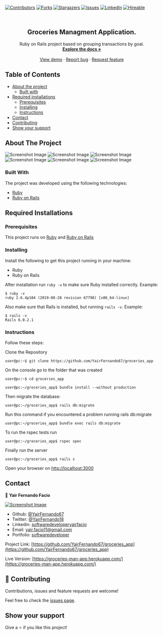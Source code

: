 [![Contributors][contributors-shield]][contributors-url]
[![Forks][forks-shield]][forks-url]
[![Stargazers][stars-shield]][stars-url]
[![Issues][issues-shield]][issues-url]
[![LinkedIn][linkedin-shield2]][linkedin-url2]
[![Hireable][hireable]][hireable-url]

<!-- PROJECT LOGO -->
<br />
<p align="center">
 <h2 align="center">Groceries Managment Application.</h2>

  <p align="center">
    Ruby on Rails project based on grouping transactions by goal.
    <br />
    <a href="https://github.com/YairFernando67/groceries_app"><strong>Explore the docs »</strong></a>
    <br />
    <br />
    <a href="https://github.com/YairFernando67/groceries_app">View demo</a>
    ·
    <a href="https://github.com/YairFernando67/groceries_app/issues">Report bug</a>
    ·
    <a href="https://github.com/YairFernando67/groceries_app/issues">Request feature</a>
  </p>

</p>

## Table of Contents
* [About the project](#about-the-project)
  * [Built with](#built-with)
* [Required installations](#Required-Installations)
  * [Prerequisites](#Prerequisites)
  * [Installing](#Installing)
  * [Instructions](#Instructions)
* [Contact](#contact)
* [Contributing](#Contributing)
* [Show your support](#Show-your-support)

## About The Project

![Screenshot Image](app/assets/images/image1.png) 
![Screenshot Image](app/assets/images/image2.png) 
![Screenshot Image](app/assets/images/image3.png) 
![Screenshot Image](app/assets/images/image4.png) 
![Screenshot Image](app/assets/images/image5.png) 
![Screenshot Image](app/assets/images/image6.png) 

### Built With
The project was developed using the following technologies:
- [Ruby](https://www.ruby-lang.org/es/)
- [Ruby on Rails](https://rubyonrails.org/)

## Required Installations

### Prerequisites

This project runs on [Ruby](https://www.ruby-lang.org/en/documentation/installation/) and [Ruby on Rails](http://installrails.com/)

### Installing

<p>Install the following to get this project running in your machine:</p>
 
* Ruby
* Ruby on Rails

After installation run `ruby -v` to make sure Ruby installed correctly. Example:
```
$ ruby -v
ruby 2.6.4p104 (2019-08-28 revision 67798) [x86_64-linux]
```

Also make sure that Rails is installed, but running `rails -v`. 
Example:
```
$ rails -v
Rails 6.0.2.1
```

### Instructions

<p>Follow these steps:</p>

Clone the Repository

```Shell
user@pc:~$ git clone https://github.com/YairFernando67/groceries_app
```

On the console go to the folder that was created

```Shell
user@pc:~$ cd groceries_app
```

```
user@pc:~/groceries_app$ bundle install --without production
```

Then migrate the database:

```
user@pc:~/groceries_app$ rails db:migrate
```

Run this command if you encountered a problem running rails db:migrate

```
user@pc:~/groceries_app$ bundle exec rails db:migrate
```

To run the rspec tests run

```
user@pc:~/groceries_app$ rspec spec
```


Finally run the server

```
user@pc:~/groceries_app$ rails s
```

Open your browser on [http://localhost:3000](http://localhost:3000)

## Contact

👤 **Yair Fernando Facio**

<a href="https://yairfernando67.github.io/Portfolio/" target="_blank">
    
  ![Screenshot Image](app/assets/images/yair-profile.png) 

</a>

- Github: [@YairFernando67](https://github.com/YairFernando67)
- Twitter: [@YairFernando18](https://twitter.com/YairFernando18)
- Linkedin: [softwaredeveloperyairfacio](https://www.linkedin.com/in/softwaredeveloperyairfacio/)
- Email: [yair.facio11@gmail.com](https://mail.google.com/mail/?view=cm&fs=1&tf=1&to=yair.facio11@gmail.com)
- Portfolio: [softwaredeveloper](https://yairfernando67.github.io/Portfolio/)


<p align="center">

  Project Link: [https://github.com/YairFernando67/groceries_app](https://github.com/YairFernando67/groceries_app)

</p>

<p align="center">

  Live Version: [https://groceries-man-app.herokuapp.com/](https://groceries-man-app.herokuapp.com/)

</p>

## 🤝 Contributing

Contributions, issues and feature requests are welcome!

Feel free to check the [issues page](https://github.com/YairFernando67/groceries_app/issues).

## Show your support

Give a ⭐️ if you like this project!

<!-- MARKDOWN LINKS & IMAGES -->
[contributors-shield]: https://img.shields.io/github/contributors/YairFernando67/groceries_app.svg?style=flat-square
[contributors-url]: https://github.com/YairFernando67/groceries_app/graphs/contributors
[forks-shield]: https://img.shields.io/github/forks/YairFernando67/groceries_app.svg?style=flat-square
[forks-url]: https://github.com/YairFernando67/groceries_app/network/members
[stars-shield]: https://img.shields.io/github/stars/YairFernando67/groceries_app.svg?style=flat-square
[stars-url]: https://github.com/YairFernando67/groceries_app/stargazers
[issues-shield]: https://img.shields.io/github/issues/YairFernando67/groceries_app.svg?style=flat-square
[issues-url]: https://github.com/YairFernando67/groceries_app/issues
[license-shield]: https://img.shields.io/github/license/YairFernando67/groceries_app.svg?style=flat-square
[license-url]: https://github.com/YairFernando67/groceries_app/blob/master/LICENSE.txt
[linkedin-shield2]: https://img.shields.io/badge/-LinkedIn-black.svg?style=flat-square&logo=linkedin&colorB=555
[linkedin-url2]: https://www.linkedin.com/in/softwaredeveloperyairfacio/
[hireable]: https://cdn.rawgit.com/hiendv/hireable/master/styles/flat/yes.svg
[hireable-url]: https://www.linkedin.com/in/softwaredeveloperyairfacio/